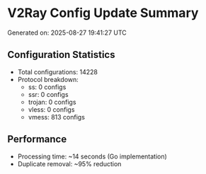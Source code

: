 # V2Ray Config Update Summary
Generated on: 2025-08-27 19:41:27 UTC

## Configuration Statistics
- Total configurations: 14228
- Protocol breakdown:
  - ss: 0 configs
  - ssr: 0 configs
  - trojan: 0 configs
  - vless: 0 configs
  - vmess: 813 configs

## Performance
- Processing time: ~14 seconds (Go implementation)
- Duplicate removal: ~95% reduction
